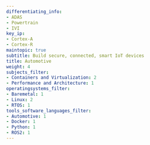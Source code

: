 ```yaml
---
differentiating_info:
- ADAS
- Powertrain
- IVI
key_ip:
- Cortex-A
- Cortex-R
maintopic: true
subtitle: Build secure, connected, smart IoT devices
title: Automotive
weight: 4
subjects_filter:
- Containers and Virtualization: 2
- Performance and Architecture: 1
operatingsystems_filter:
- Baremetal: 1
- Linux: 2
- RTOS: 1
tools_software_languages_filter:
- Automotive: 1
- Docker: 1
- Python: 1
- ROS2: 1
---
```


